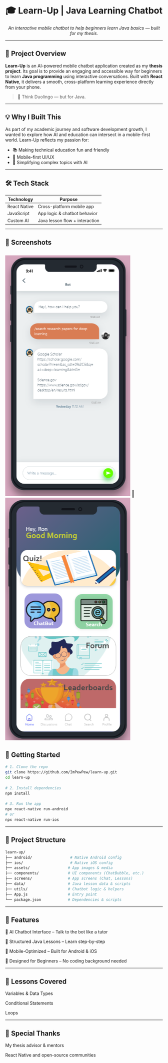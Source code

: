 <h1 align="center">🎓 Learn-Up | Java Learning Chatbot</h1>
<p align="center">
  <i>An interactive mobile chatbot to help beginners learn Java basics — built for my thesis.</i>
</p>


---

## 📱 Project Overview

**Learn-Up** is an AI-powered mobile chatbot application created as my **thesis project**. Its goal is to provide an engaging and accessible way for beginners to learn **Java programming** using interactive conversations. Built with **React Native**, it delivers a smooth, cross-platform learning experience directly from your phone.

> 💬 Think Duolingo — but for Java.

---

## 💡 Why I Built This

As part of my academic journey and software development growth, I wanted to explore how AI and education can intersect in a mobile-first world. Learn-Up reflects my passion for:

- 📚 Making technical education fun and friendly
- 📱 Mobile-first UI/UX
- 🧠 Simplifying complex topics with AI

---

## 🛠️ Tech Stack

| Technology   | Purpose                         |
| ------------ | ------------------------------- |
| React Native | Cross-platform mobile app       |
| JavaScript   | App logic & chatbot behavior    |
| Custom AI    | Java lesson flow + interaction  |

---

## 📸 Screenshots 

<img src="./sc1.png" alt="Chatbot Screenshot" width="400"/> | <img src="./sc2.png" alt="Lesson Screenshot" width="400"/> 
---

## 🚀 Getting Started

```bash
# 1. Clone the repo
git clone https://github.com/ImPewPew/learn-up.git
cd learn-up

# 2. Install dependencies
npm install

# 3. Run the app
npx react-native run-android
# or
npx react-native run-ios
```
---
##  🚀 Project Structure

```bash
learn-up/
├── android/                 # Native Android config
├── ios/                     # Native iOS config
├── assets/                 # App images & media
├── components/             # UI components (ChatBubble, etc.)
├── screens/                # App screens (Chat, Lessons)
├── data/                   # Java lesson data & scripts
├── utils/                  # Chatbot logic & helpers
├── App.js                  # Entry point
└── package.json            # Dependencies & scripts
```

---
## 🎯 Features
🤖 AI Chatbot Interface – Talk to the bot like a tutor

📘 Structured Java Lessons – Learn step-by-step

📱 Mobile-Optimized – Built for Android & iOS

🧠 Designed for Beginners – No coding background needed

---
## 🧠 Lessons Covered

Variables & Data Types

Conditional Statements

Loops

---
## 🙏 Special Thanks

My thesis advisor & mentors

React Native and open-source communities

